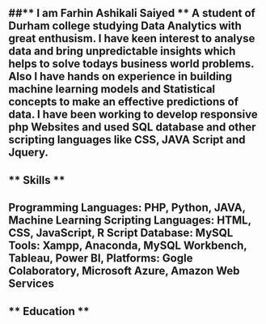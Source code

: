 ##** I am Farhin Ashikali Saiyed **
A student of Durham college studying Data Analytics with great enthusism. I have keen interest to analyse data and bring unpredictable insights which helps to solve todays business world problems. Also I have hands on experience in building machine learning models and Statistical concepts to make an effective predictions of data.
I have been working to develop responsive php Websites and used SQL database and other scripting languages like CSS, JAVA Script and Jquery.
---
## ** Skills **
Programming Languages: PHP, Python, JAVA, Machine Learning
Scripting Languages: HTML, CSS, JavaScript, R Script
Database: MySQL
Tools: Xampp, Anaconda, MySQL Workbench, Tableau, Power BI,
Platforms: Gogle Colaboratory, Microsoft Azure, Amazon Web Services
---
## ** Education **
